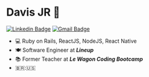 # Davis JR 🦩
[![Linkedin Badge](https://img.shields.io/badge/-Davis-blue?style=flat-square&logo=Linkedin&logoColor=white)](https://www.linkedin.com/in/davis-roberto/) 
[![Gmail Badge](https://img.shields.io/badge/-davisrobertosouza@gmail.com-c14438?style=flat-square&logo=Gmail&logoColor=white&link=mailto:davisrobertosouza@gmail.com)](mailto:davisrobertosouza@gmail.com)

- 💻 Ruby on Rails, ReactJS, NodeJS, React Native
- 🍽️ Software Engineer at ***Lineup***
- 📚 Former Teacher at ***Le Wagon Coding Bootcamp***
- 🇧🇷:🇺🇸
